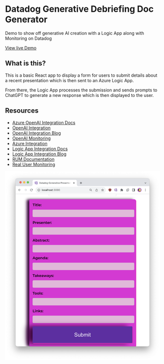 # Datadog Generative Debriefing Doc Generator
Demo to show off generative AI creation with a Logic App along with Monitoring on Datadog

[View live Demo](https://purple-desert-0fca51310.3.azurestaticapps.net)

## What is this?
This is a basic React app to display a form for users to submit details about a recent presentation which is then sent to an Azure Logic App.

From there, the Logic App processes the submission and sends prompts to ChatGPT to generate a new response which is then displayed to the user.

## Resources

- [Azure OpenAI Integration Docs](https://docs.datadoghq.com/integrations/azure_openai/)
- [OpenAI Integration](https://docs.datadoghq.com/integrations/openai)
- [OpenAI Integration Blog](https://www.datadoghq.com/blog/monitor-openai-with-datadog/)
- [OpenAI Monitoring](https://www.datadoghq.com/solutions/openai/)
- [Azure Integration](https://www.datadoghq.com/solutions/azure/)
- [Logic App Integration Docs](https://docs.datadoghq.com/integrations/azure_logic_app)
- [Logic App Integration Blog](https://www.datadoghq.com/blog/monitor-azure-logic-app-workflows-datadog/)
- [RUM Documentation](https://docs.datadoghq.com/real_user_monitoring/)
- [Real User Monitoring](https://docs.datadoghq.com/real_user_monitoring/)

![UI screenshot](images/screenshot.png)


